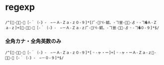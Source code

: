 # regexp


### 
```
/^[＀-／：-＠［-｀｛-｠‐　−－Ａ-Ｚａ-ｚ０-９]*[⺁-⿟㈀-龯、-ヿ豈-﫿぀-ゟ゠-ヿ�Ａ-Ｚａ-ｚ]+[＀-／：-＠［-｀｛-｠‐　−－Ａ-Ｚａ-ｚ⺁-⿟㈀-龯、-ヿ豈-﫿぀-ゟ゠-ヿ�０-９]*$/
```


### 全角カナ・全角英数のみ
```
/^[＀-／：-＠［-｀｛-｠‐　−－Ａ-Ｚａ-ｚ０-９]*[゠-ヶ・ー]+[゠-ヶ・ーＡ-Ｚａ-ｚ＀-／：-＠［-｀｛-｠‐　−－０-９]*$/
```
